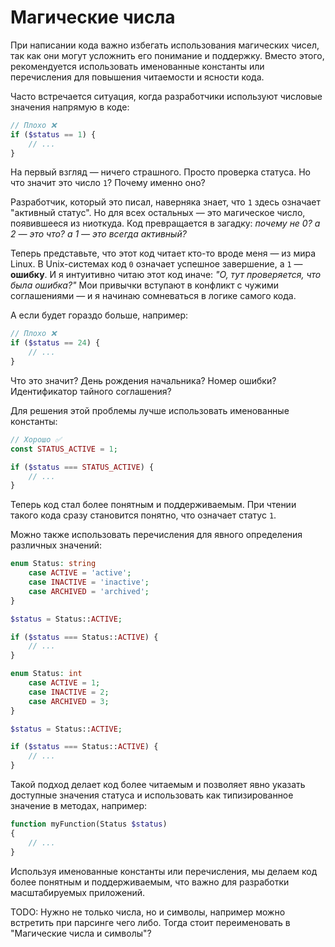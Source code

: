 # Магические числа

При написании кода важно избегать использования магических чисел, так как они могут усложнить его понимание и поддержку. Вместо этого, рекомендуется использовать именованные константы или перечисления для повышения читаемости и ясности кода.

Часто встречается ситуация, когда разработчики используют числовые значения напрямую в коде:

```php
// Плохо ❌
if ($status == 1) {
    // ...
}
```

На первый взгляд — ничего страшного. Просто проверка статуса.
Но что значит это число `1`? Почему именно оно?

Разработчик, который это писал, наверняка знает, что `1` здесь означает "активный статус".
Но для всех остальных — это магическое число, появившееся из ниоткуда.
Код превращается в загадку: *почему не 0? а 2 — это что? а 1 — это всегда активный?*

Теперь представьте, что этот код читает кто-то вроде меня — из мира Linux.
В Unix-системах код `0` означает успешное завершение, а `1` — **ошибку**.
И я интуитивно читаю этот код иначе: *"О, тут проверяется, что была ошибка?"*
Мои привычки вступают в конфликт с чужими соглашениями — и я начинаю сомневаться в логике самого кода.

А если будет гораздо больше, например:

```php
// Плохо ❌
if ($status == 24) {
    // ...
}
```

Что это значит? День рождения начальника? Номер ошибки? Идентификатор тайного соглашения?


Для решения этой проблемы лучше использовать именованные константы:

```php
// Хорошо ✅
const STATUS_ACTIVE = 1;

if ($status === STATUS_ACTIVE) {
    // ...
}
```

Теперь код стал более понятным и поддерживаемым. При чтении такого кода сразу становится понятно, что означает статус `1`.

Можно также использовать перечисления для явного определения различных значений:

```php
enum Status: string
    case ACTIVE = 'active';
    case INACTIVE = 'inactive';
    case ARCHIVED = 'archived';
}

$status = Status::ACTIVE;

if ($status === Status::ACTIVE) {
    // ...
}
```

```php
enum Status: int
    case ACTIVE = 1;
    case INACTIVE = 2;
    case ARCHIVED = 3;
}

$status = Status::ACTIVE;

if ($status === Status::ACTIVE) {
    // ...
}
```

Такой подход делает код более читаемым и позволяет явно указать доступные значения статуса и использовать как типизированное значение в методах, например:

```php
function myFunction(Status $status)
{
    // ...
}
```

Используя именованные константы или перечисления, мы делаем код более понятным и поддерживаемым, что важно для разработки масштабируемых приложений.


TODO: Нужно не только числа, но и символы, например можно встретить при парсинге чего либо. Тогда стоит переименовать в "Магические числа и символы"?
